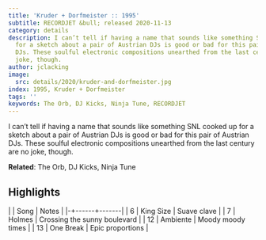 ```yaml
---
title: 'Kruder + Dorfmeister :: 1995'
subtitle: RECORDJET &bull; released 2020-11-13
category: details
description: I can’t tell if having a name that sounds like something SNL cooked up
  for a sketch about a pair of Austrian DJs is good or bad for this pair of Austrian
  DJs. These soulful electronic compositions unearthed from the last century are no
  joke, though.
author: jclacking
image:
  src: details/2020/kruder-and-dorfmeister.jpg
index: 1995, Kruder + Dorfmeister
tags: ''
keywords: The Orb, DJ Kicks, Ninja Tune, RECORDJET
---
```

I can’t tell if having a name that sounds like something SNL cooked up for a sketch about a pair of Austrian DJs is good or bad for this pair of Austrian DJs. These soulful electronic compositions unearthed from the last century are no joke, though.<!--more-->

**Related**: The Orb, DJ Kicks, Ninja Tune

## Highlights

| | Song | Notes |
|-+------+-------|
| 6 | King Size | Suave clave |
| 7 | Holmes | Crossing the sunny boulevard |
| 12 | Ambiente | Moody moody times |
| 13 | One Break | Epic proportions |

